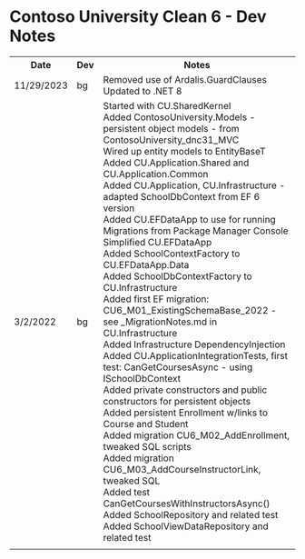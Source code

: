 # Contoso University Clean 6 - Dev Notes

<table>
    <tr>
        <th>Date</th><th>Dev</th>
		<th>Notes</th>
    </tr>
    <tr>
        <td>11/29/2023</td><td>bg</td>
        <td>
            Removed use of Ardalis.GuardClauses<br/>
            Updated to .NET 8<br/>
        </td>
    </tr>
    <tr>
        <td>3/2/2022</td><td>bg</td>
		<td>
            Started with CU.SharedKernel<br/>
            Added ContosoUniversity.Models - persistent
            object models - from ContosoUniversity_dnc31_MVC<br/>
            Wired up entity models to EntityBaseT<br/>
            Added CU.Application.Shared and CU.Application.Common<br/>
            Added CU.Application, CU.Infrastructure - adapted 
            SchoolDbContext from EF 6 version<br/>
            Added CU.EFDataApp to use for running Migrations from Package Manager Console<br/>
            Simplified CU.EFDataApp<br/>
            Added SchoolContextFactory to CU.EFDataApp.Data<br/>
            Added SchoolDbContextFactory to CU.Infrastructure<br/>
            Added first EF migration: CU6_M01_ExistingSchemaBase_2022 -
            see _MigrationNotes.md in CU.Infrastructure<br/>
            Added Infrastructure DependencyInjection<br/>
            Added CU.ApplicationIntegrationTests, first test:
            CanGetCoursesAsync - using ISchoolDbContext<br/>
            Added private constructors and public constructors for
            persistent objects<br/>
            Added persistent Enrollment w/links to Course and Student<br/>
            Added migration CU6_M02_AddEnrollment, tweaked SQL scripts<br/>
            Added migration CU6_M03_AddCourseInstructorLink, tweaked SQL<br/>
            Added test CanGetCoursesWithInstructorsAsync()<br/>
            Added SchoolRepository and related test<br/>
            Added SchoolViewDataRepository and related test<br/>
		</td>
    </tr>
    <tr>
        <td></td><td></td>
        <td>
        </td>
    </tr>
</table>
